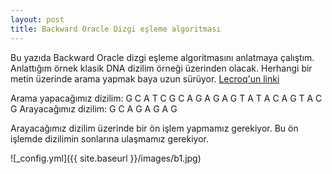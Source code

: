 ```yaml
---
layout: post
title: Backward Oracle Dizgi eşleme algoritması
---
```


Bu yazıda Backward Oracle dizgi eşleme algoritmasını anlatmaya çalıştım. Anlattığım örnek klasik DNA dizilim örneği üzerinden olacak. Herhangi bir metin üzerinde arama yapmak baya uzun sürüyor.
[ Lecroq'un linki](http://www-igm.univ-mlv.fr/~lecroq/string/bom.html) 

Arama yapacağımız dizilim: G C A T C G C A G A G A G T A T A C A G T A C G
Arayacağımız dizilim: G C A G A G A G

Arayacağımız dizilim üzerinde bir ön işlem yapmamız gerekiyor. Bu ön işlemde dizilimin sonlarına ulaşmamız gerekiyor.


![_config.yml]({{ site.baseurl }}/images/b1.jpg)
